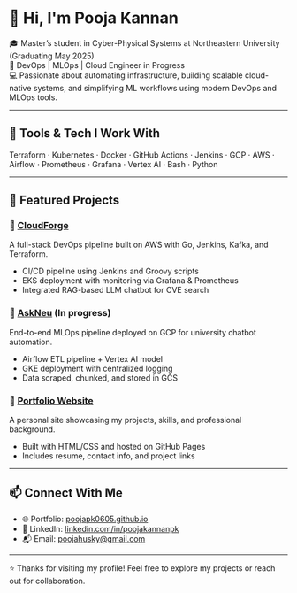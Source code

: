 # 👋 Hi, I'm Pooja Kannan

🎓 Master’s student in Cyber-Physical Systems at Northeastern University (Graduating May 2025)  
🚀 DevOps | MLOps | Cloud Engineer in Progress  
💻 Passionate about automating infrastructure, building scalable cloud-native systems, and simplifying ML workflows using modern DevOps and MLOps tools.

---

## 🔧 Tools & Tech I Work With

Terraform · Kubernetes · Docker · GitHub Actions · Jenkins · GCP · AWS · Airflow · Prometheus · Grafana · Vertex AI · Bash · Python

---

## 📌 Featured Projects

### 🔹 [CloudForge](https://github.com/poojapk0605/cloudforge)
A full-stack DevOps pipeline built on AWS with Go, Jenkins, Kafka, and Terraform.
- CI/CD pipeline using Jenkins and Groovy scripts
- EKS deployment with monitoring via Grafana & Prometheus
- Integrated RAG-based LLM chatbot for CVE search

### 🔹 [AskNeu](https://github.com/poojapk0605/AskNeu) (In progress)
End-to-end MLOps pipeline deployed on GCP for university chatbot automation.
- Airflow ETL pipeline + Vertex AI model
- GKE deployment with centralized logging
- Data scraped, chunked, and stored in GCS

### 🔹 [Portfolio Website](https://poojapk0605.github.io/)
A personal site showcasing my projects, skills, and professional background.
- Built with HTML/CSS and hosted on GitHub Pages
- Includes resume, contact info, and project links

---

## 📫 Connect With Me

- 🌐 Portfolio: [poojapk0605.github.io](https://poojapk0605.github.io/)
- 💼 LinkedIn: [linkedin.com/in/poojakannanpk](https://www.linkedin.com/in/poojakannanpk/)
- 📬 Email: poojahusky@gmail.com

---

⭐️ Thanks for visiting my profile! Feel free to explore my projects or reach out for collaboration.

